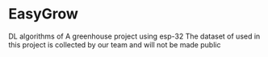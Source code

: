 # EasyGrow
DL algorithms  of A greenhouse project using esp-32
The dataset of used in this project is collected by our team and will not be made public
